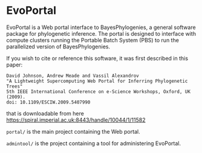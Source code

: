 EvoPortal
=========

EvoPortal is a Web portal interface to BayesPhylogenies, a general software package for phylogenetic inference. The portal is designed to interface with compute clusters running the Portable Batch System (PBS) to run the parallelized version of BayesPhylogenies.

If you wish to cite or reference this software, it was first described in this paper:
```
David Johnson, Andrew Meade and Vassil Alexandrov
"A Lightweight Supercomputing Web Portal for Inferring Phylogenetic Trees"
5th IEEE International Conference on e-Science Workshops, Oxford, UK (2009).
doi: 10.1109/ESCIW.2009.5407990 
```
that is downloadable from here https://spiral.imperial.ac.uk:8443/handle/10044/1/11582

`portal/` is the main project containing the Web portal.

`admintool/` is the project containing a tool for administering EvoPortal.
